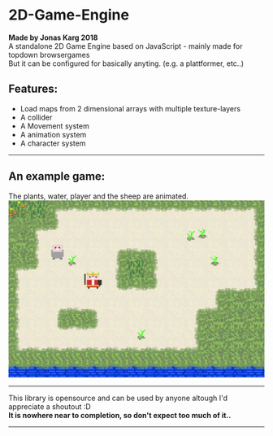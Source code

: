 # 2D-Game-Engine
**Made by Jonas Karg 2018**<br>
A standalone 2D Game Engine based on JavaScript - mainly made for topdown browsergames<br>
But it can be configured for basically anyting. (e.g. a plattformer, etc..)

## Features:
- Load maps from 2 dimensional arrays with multiple texture-layers
- A collider
- A Movement system
- A animation system
- A character system
<hr>

## An example game:
The plants, water, player and the sheep are animated.<br>
![An example game](https://github.com/KargJonas/2D-Game-Engine/blob/master/dev/Media/Preview.PNG)
<hr>

This library is opensource and can be used by anyone altough I'd appreciate a shoutout  :D<br>
**It is nowhere near to completion, so don't expect too much of it..**
<hr>
